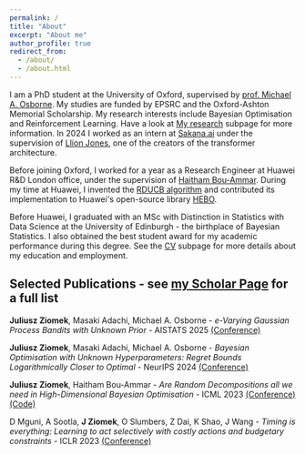 ```yaml
---
permalink: /
title: "About"
excerpt: "About me"
author_profile: true
redirect_from: 
  - /about/
  - /about.html
---
```


I am a PhD student at the University of Oxford, supervised by [prof. Michael A. Osborne](https://www.robots.ox.ac.uk/~mosb/). 
My studies are funded by EPSRC and the Oxford-Ashton Memorial Scholarship.
My research interests include Bayesian Optimisation and Reinforcement Learning. Have a look at [My research](https://juliuszziomek.github.io/bo/) subpage for more information.
In 2024 I worked as an intern at [Sakana.ai](https://sakana.ai/) under the supervision of [Llion Jones](https://scholar.google.com/citations?user=_3_P5VwAAAAJ&hl=en&oi=ao), one of the creators of the transformer architecture.
 
Before joining Oxford, I worked for a year as a Research Engineer at Huawei R&D London office, under the supervision of [Haitham Bou-Ammar](https://scholar.google.com/citations?user=AE5suDoAAAAJ&hl=en). During my time at Huawei, I invented the [RDUCB algorithm](https://proceedings.mlr.press/v202/ziomek23a/ziomek23a.pdf) and contributed its implementation to Huawei's open-source library [HEBO](https://github.com/huawei-noah/HEBO).

Before Huawei, I graduated with an MSc with Distinction in Statistics with Data Science at the University of Edinburgh - the birthplace of Bayesian Statistics. 
I also obtained the best student award for my academic performance during this degree. See the [CV](https://juliuszziomek.github.io/cv/) subpage for more details about my education and employment.

Selected Publications - see [my Scholar Page](https://scholar.google.com/citations?user=aOHCQ-AAAAAJ&hl=en) for a full list
------
**Juliusz Ziomek**, Masaki Adachi, Michael A. Osborne - _e-Varying Gaussian Process Bandits with Unknown Prior_ - AISTATS 2025 [(Conference)](https://arxiv.org/pdf/2402.01632)

**Juliusz Ziomek**, Masaki Adachi, Michael A. Osborne - _Bayesian Optimisation with Unknown Hyperparameters: Regret Bounds Logarithmically Closer to Optimal_ - NeurIPS 2024 [(Conference)](https://arxiv.org/pdf/2410.10384)

**Juliusz Ziomek**, Haitham Bou-Ammar - _Are Random Decompositions all we need in High-Dimensional Bayesian Optimisation_ - ICML 2023 [(Conference)](https://proceedings.mlr.press/v202/ziomek23a/ziomek23a.pdf) [(Code)](https://github.com/huawei-noah/HEBO/tree/master/RDUCB)

D Mguni, A Sootla, **J Ziomek**, O Slumbers, Z Dai, K Shao, J Wang - _Timing is everything: Learning to act selectively with costly actions and budgetary constraints_ - ICLR 2023 [(Conference)](https://openreview.net/pdf?id=_BoPed4tYww)

